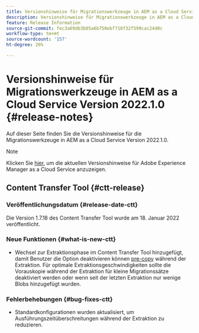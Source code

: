 ```yaml
---
title: Versionshinweise für Migrationswerkzeuge in AEM as a Cloud Service Version 2022.1.0
description: Versionshinweise für Migrationswerkzeuge in AEM as a Cloud Service Version 2022.1.0
feature: Release Information
source-git-commit: fec3a69db3b05a6b750ebf718f32f599cac24d0c
workflow-type: tm+mt
source-wordcount: '157'
ht-degree: 26%

---
```



# Versionshinweise für Migrationswerkzeuge in AEM as a Cloud Service Version 2022.1.0 {#release-notes}

Auf dieser Seite finden Sie die Versionshinweise für die Migrationswerkzeuge in AEM as a Cloud Service Version 2022.1.0.

>[!NOTE]
>Klicken Sie [hier](https://experienceleague.adobe.com/docs/experience-manager-cloud-service/release-notes/release-notes/release-notes-current.html?lang=de), um die aktuellen Versionshinweise für Adobe Experience Manager as a Cloud Service anzuzeigen.


## Content Transfer Tool {#ctt-release}

### Veröffentlichungsdatum {#release-date-ctt}

Die Version 1.7.18 des Content Transfer Tool wurde am 18. Januar 2022 veröffentlicht.

### Neue Funktionen {#what-is-new-ctt}

* Wechsel zur Extraktionsphase im Content Transfer Tool hinzugefügt, damit Benutzer die Option deaktivieren können [pre-copy](https://experienceleague.adobe.com/docs/experience-manager-cloud-service/moving/cloud-migration/content-transfer-tool/handling-large-content-repositories.html?lang=de) während der Extraktion. Für optimale Extraktionsgeschwindigkeiten sollte die Vorauskopie während der Extraktion für kleine Migrationssätze deaktiviert werden oder wenn seit der letzten Extraktion nur wenige Blobs hinzugefügt wurden.

### Fehlerbehebungen {#bug-fixes-ctt}

* Standardkonfigurationen wurden aktualisiert, um Ausführungszeitüberschreitungen während der Extraktion zu reduzieren.
